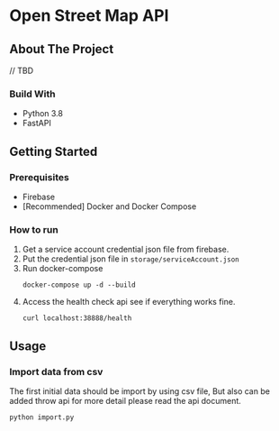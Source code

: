 # Open Street Map API

## About The Project

// TBD

### Build With

* Python 3.8
* FastAPI

## Getting Started

### Prerequisites

* Firebase
* [Recommended] Docker and Docker Compose

### How to run

1. Get a service account credential json file from firebase.
2. Put the credential json file in `storage/serviceAccount.json`
3. Run docker-compose
    ```shell
    docker-compose up -d --build
    ```
4. Access the health check api see if everything works fine.
    ```shell
    curl localhost:38888/health
    ```

## Usage

### Import data from csv

The first initial data should be import by using csv file, But also can be added throw api for 
more detail please read the api document.
```shell
python import.py
```
